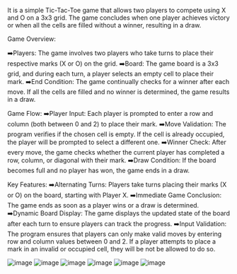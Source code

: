 It is a simple Tic-Tac-Toe game that allows two players to compete using X and O on a 3x3 grid. The game concludes when one player achieves victory or when all the cells are filled without a winner, resulting in a draw.

Game Overview:

➡️Players: The game involves two players who take turns to place their respective marks (X or O) on the grid.
➡️Board: The game board is a 3x3 grid, and during each turn, a player selects an empty cell to place their mark.
➡️End Condition: The game continually checks for a winner after each move. If all the cells are filled and no winner is determined, the game results in a draw.

Game Flow:
➡️Player Input: Each player is prompted to enter a row and column (both between 0 and 2) to place their mark.
➡️Move Validation: The program verifies if the chosen cell is empty. If the cell is already occupied, the player will be prompted to select a different one.
➡️Winner Check: After every move, the game checks whether the current player has completed a row, column, or diagonal with their mark.
➡️Draw Condition: If the board becomes full and no player has won, the game ends in a draw.

Key Features:
➡️Alternating Turns: Players take turns placing their marks (X or O) on the board, starting with Player X.
➡️Immediate Game Conclusion: The game ends as soon as a player wins or a draw is determined.
➡️Dynamic Board Display: The game displays the updated state of the board after each turn to ensure players can track the progress.
➡️Input Validation: The program ensures that players can only make valid moves by entering row and column values between 0 and 2. If a player attempts to place a mark in an invalid or occupied cell, they will be not be allowed to do so.

![image](https://github.com/user-attachments/assets/4fef0525-bfaa-4f39-bbe6-f6297cdc1549)
![image](https://github.com/user-attachments/assets/2018eb1a-c6de-441c-ac1e-20f5e7191c48)
![image](https://github.com/user-attachments/assets/2452f164-a51b-4c40-9ff6-c710c394bcba)
![image](https://github.com/user-attachments/assets/cfbe1afb-4fba-42b6-95f2-14d905ed4a1e)
![image](https://github.com/user-attachments/assets/c7aacb10-4048-4e08-9952-61554ca94080)
![image](https://github.com/user-attachments/assets/24174dca-6649-40e9-b24e-2452ee97dec2)
